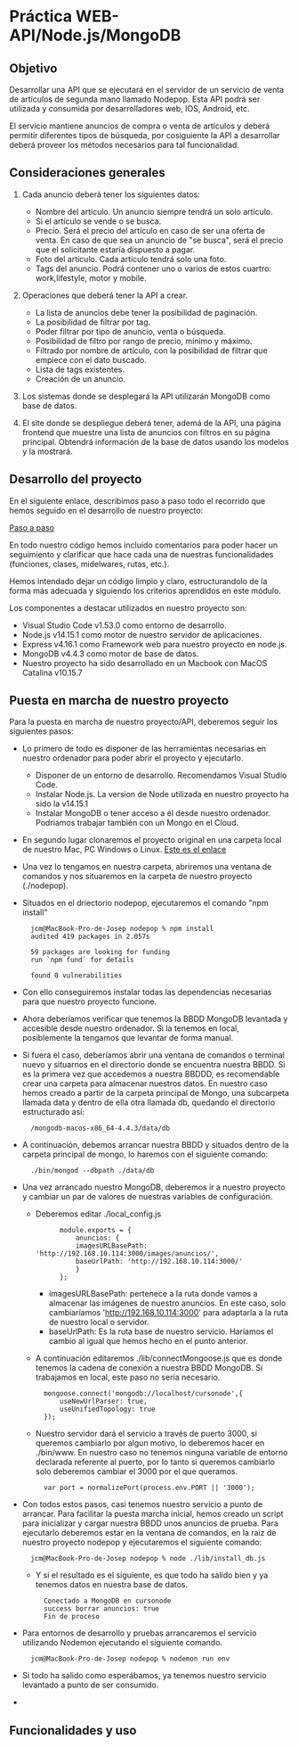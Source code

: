 # Práctica WEB-API/Node.js/MongoDB

## Objetivo
Desarrollar una API que se ejecutará en el servidor de un servicio de venta de artículos de segunda mano llamado Nodepop. Esta API podrá ser utilizada y consumida por desarrolladores web, IOS, Android, etc.

El servicio mantiene anuncios de compra o venta de artículos y deberá permitir diferentes tipos de búsqueda, por cosiguiente la API a desarrollar deberá proveer los métodos necesarios para tal funcionalidad.

## Consideraciones generales
1. Cada anuncio deberá tener los siguientes datos:
	* Nombre del artículo. Un anuncio siempre tendrá un solo artículo.
	* Si el artículo se vende o se busca.
	* Precio. Será el precio del artículo en caso de ser una oferta de venta. En caso de que sea un anuncio de "se busca", será el precio que el solicitante estaría dispuesto a pagar.
	* Foto del artículo. Cada artículo tendrá solo una foto.
	* Tags del anuncio. Podrá contener uno o varios de estos cuartro: work,lifestyle, motor y mobile.

2. Operaciones que deberá tener la API a crear.
	* La lista de anuncios debe tener la posibilidad de paginación.
	* La posibilidad de filtrar por tag.
	* Poder filtrar por tipo de anuncio, venta o búsqueda.
	* Posibilidad de filtro por rango de precio, mínimo y máximo.
	* Filtrado por nombre de artículo, con la posibilidad de filtrar que empiece con el dato buscado.
	* Lista de tags existentes.
	* Creación de un anuncio.

3. Los sistemas donde se desplegará la API utilizarán MongoDB como base de datos.
4. El site donde se despliegue deberá tener, ademá de la API, una página frontend que muestre una lista de anuncios con filtros en su página principal. Obtendrá información de la base de datos usando los modelos y la mostrará.

## Desarrollo del proyecto
En el siguiente enlace, describimos paso a paso todo el recorrido que hemos seguido en el desarrollo de nuestro proyecto:

[Paso a paso](https://github.com/JosepCristobal/Nodepop_WebX_PT/blob/master/README_pasos.md)

En todo nuestro código hemos incluido comentarios para poder hacer un seguimiento y clarificar que hace cada una de nuestras funcionalidades (funciones, clases, midelwares, rutas, etc.).

Hemos intendado dejar un código limpio y claro, estructurandolo de la forma más adecuada y siguiendo los criterios aprendidos en este módulo.

Los componentes a destacar utilizados en nuestro proyecto son:

* Visual Studio Code v1.53.0 como entorno de desarrollo.
* Node.js v14.15.1 como motor de nuestro servidor de aplicaciones.
* Express v4.16.1 como Framework web para nuestro proyecto en node.js.
* MongoDB v4.4.3 como motor de base de datos.
* Nuestro proyecto ha sido desarrollado en un Macbook con MacOS Catalina v10.15.7

## Puesta en marcha de nuestro proyecto
Para la puesta en marcha de nuestro proyecto/API, deberemos seguir los siguientes pasos:

* Lo primero de todo es disponer de las herramientas necesarias en nuestro ordenador para poder abrir el proyecto y ejecutarlo.
	* Disponer de un entorno de desarrollo. Recomendamos Visual Studio Code.
	* Instalar Node.js. La version de Node utilizada en nuestro proyecto ha sido la v14.15.1
	* Instalar MongoDB o tener acceso a él desde nuestro ordenador. Podriamos trabajar también  con un Mongo en el Cloud.

* En segundo lugar clonaremos el proyecto original en una carpeta local de nuestro Mac, PC Windows o Linux. [Este es el enlace](https://github.com/JosepCristobal/Nodepop_WebX_PT.git)
* Una vez lo tengamos en nuestra carpeta, abriremos una ventana de comandos y nos situaremos en la carpeta de nuestro proyecto (./nodepop).
* Situados en el driectorio nodepop, ejecutaremos el comando "npm install"

		jcm@MacBook-Pro-de-Josep nodepop % npm install
		audited 419 packages in 2.057s

		59 packages are looking for funding
  		run `npm fund` for details

		found 0 vulnerabilities
* Con ello conseguiremos instalar todas las dependencias necesarias para que nuestro proyecto funcione.
* Ahora deberíamos verificar que tenemos la BBDD MongoDB levantada y accesible desde nuestro ordenador. Si la tenemos en local, posiblemente la tengamos que levantar de forma manual.
* Si fuera el caso, deberíamos abrir una ventana de comandos o terminal nuevo y situarnos en el directorio donde se encuentra nuestra BBDD. Si es la primera vez que accedemos a nuestra BBDDD, es recomendable crear una carpeta para almacenar nuestros datos. En nuestro caso hemos creado a partir de la carpeta principal de Mongo, una subcarpeta llamada data y dentro de ella otra llamada db, quedando el directorio estructurado así:

		/mongodb-macos-x86_64-4.4.3/data/db
		
* A continuación, debemos arrancar nuestra BBDD y situados dentro de la carpeta principal de mongo, lo haremos con el siguiente comando:

		./bin/mongod --dbpath ./data/db
		
* Una vez arrancado nuestro MongoDB, deberemos ir a nuestro proyecto y cambiar un par de valores de nuestras variables de configuración.

	* Deberemos editar ./local_config.js
	
				module.exports = {
	    			anuncios: {
	      			imagesURLBasePath: 'http://192.168.10.114:3000/images/anuncios/',
	      			baseUrlPath: 'http://192.168.10.114:3000/'
	    			}
  				};
  				
		* imagesURLBasePath: pertenece a la ruta donde vamos a almacenar las imágenes de nuestro anuncios. En este caso, solo cambiaríamos 'http://192.168.10.114:3000' para adaptarla a la ruta de nuestro local o servidor.
		* baseUrlPath: Es la ruta base de nuestro servicio. Haríamos el cambio al igual que hemos hecho en el punto anterior.
	* A continuación editaremos ./lib/connectMongoose.js que es donde tenemos la cadena de conexión a nuestra BBDD MongoDB. Si trabajamos en local, este paso no sería necesario.

			mongoose.connect('mongodb://localhost/cursonode',{
	    		useNewUrlParser: true,
	    		useUnifiedTopology: true
			});
	* Nuestro servidor dará el servicio a través de puerto 3000, si queremos cambiarlo por algun motivo, lo deberemos hacer en ./bin/www. En nuestro caso no tenemos ninguna variable de entorno declarada referente al puerto, por lo tanto si queremos cambiarlo solo deberemos cambiar el 3000 por el que queramos.

			var port = normalizePort(process.env.PORT || '3000');
			
* Con todos estos pasos, casi tenemos nuestro servicio a punto de arrancar. Para facilitar la puesta marcha inicial, hemos creado un script para inicializar y cargar nuestra BBDD unos anuncios de prueba. Para ejecutarlo deberemos estar en la ventana de comandos, en la raiz de nuestro proyecto nodepop y ejecutaremos el siguiente comando:

		jcm@MacBook-Pro-de-Josep nodepop % node ./lib/install_db.js
		
	* Y si el resultado es el siguiente, es que todo ha salido bien y ya tenemos datos en nuestra base de datos.
	
			Conectado a MongoDB en cursonode
			success borrar anuncios: true
			Fin de proceso
		
* Para entornos de desarrollo y pruebas arrancaremos el servicio utilizando Nodemon ejecutando el siguiente comando.

		jcm@MacBook-Pro-de-Josep nodepop % nodemon run env
		
*  Si todo ha salido como esperábamos, ya tenemos nuestro servicio levantado a punto de ser consumido.
* 






## Funcionalidades y uso 


